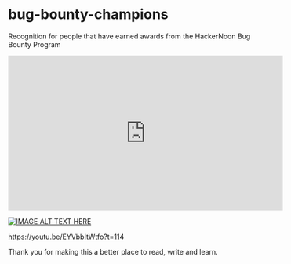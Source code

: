 # bug-bounty-champions
Recognition for people that have earned awards from the HackerNoon Bug Bounty Program

<iframe width="560" height="315" src="https://youtu.be/EYVbbItWtfo?t=114" title="YouTube video player" frameborder="0" allow="accelerometer; autoplay; clipboard-write; encrypted-media; gyroscope; picture-in-picture" allowfullscreen></iframe>

[![IMAGE ALT TEXT HERE](https://youtu.be/EYVbbItWtfo?t=114)](https://youtu.be/EYVbbItWtfo?t=114)

https://youtu.be/EYVbbItWtfo?t=114

Thank you for making this a better place to read, write and learn. 
